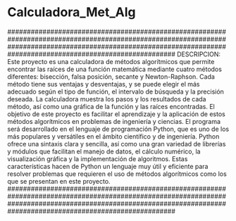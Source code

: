# Calculadora_Met_Alg
###################################################################################################################################################################################################################
DESCRIPCION:
Este proyecto es una calculadora de métodos algorítmicos que permite encontrar las raíces de una función matemática mediante cuatro métodos diferentes: bisección, falsa posición, secante y Newton-Raphson. Cada método tiene sus ventajas y desventajas, y se puede elegir el más adecuado según el tipo de función, el intervalo de búsqueda y la precisión deseada. La calculadora muestra los pasos y los resultados de cada método, así como una gráfica de la función y las raíces encontradas. El objetivo de este proyecto es facilitar el aprendizaje y la aplicación de estos métodos algorítmicos en problemas de ingeniería y ciencias.
El programa será desarrollado en el lenguaje de programación Python, que es uno de los más populares y versátiles en el ámbito científico y de ingeniería. Python ofrece una sintaxis clara y sencilla, así como una gran variedad de librerías y módulos que facilitan el manejo de datos, el cálculo numérico, la visualización gráfica y la implementación de algoritmos. Estas características hacen de Python un lenguaje muy útil y eficiente para resolver problemas que requieren el uso de métodos algorítmicos como los que se presentan en este proyecto.
###################################################################################################################################################################################################################
